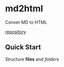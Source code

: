 # md2html

Conver MD to HTML

[repository](https://github.com/cat2608/md2html.git)

## Quick Start

Structure **files** and *folders*

